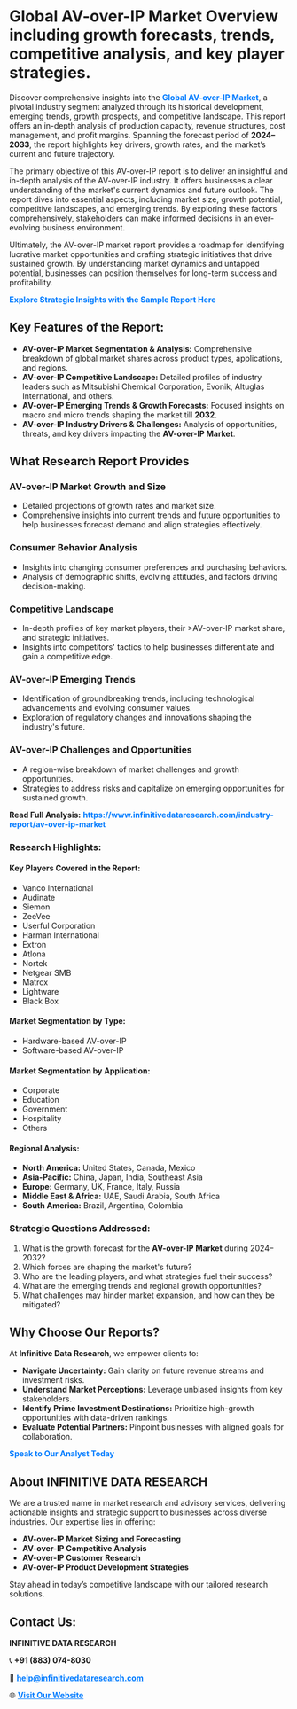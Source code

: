 <h1>Global AV-over-IP Market Overview including growth forecasts, trends, competitive analysis, and key player strategies.</h1>
<p>
Discover comprehensive insights into the 
<a href="https://www.infinitivedataresearch.com/industry-report/av-over-ip-market" rel="dofollow" style="color: #007BFF; text-decoration: none;"><strong>Global AV-over-IP Market</strong></a>, a pivotal industry segment analyzed through its historical development, emerging trends, growth prospects, and competitive landscape. This report offers an in-depth analysis of production capacity, revenue structures, cost management, and profit margins. Spanning the forecast period of <strong>2024–2033</strong>, the report highlights key drivers, growth rates, and the market’s current and future trajectory.
</p>
<p>
The primary objective of this AV-over-IP report is to deliver an insightful and in-depth analysis of the AV-over-IP industry. It offers businesses a clear understanding of the market's current dynamics and future outlook. The report dives into essential aspects, including market size, growth potential, competitive landscapes, and emerging trends. By exploring these factors comprehensively, stakeholders can make informed decisions in an ever-evolving business environment.
</p>
<p>
Ultimately, the AV-over-IP market report provides a roadmap for identifying lucrative market opportunities and crafting strategic initiatives that drive sustained growth. By understanding market dynamics and untapped potential, businesses can position themselves for long-term success and profitability.
</p>
<p>
<a href="https://www.infinitivedataresearch.com/request-sample/reportId=106845" style="color: #007BFF; text-decoration: none;"><strong>Explore Strategic Insights with the Sample Report Here</strong></a>
</p>

<h2>Key Features of the Report:</h2>
<ul>
<li><strong>AV-over-IP Market Segmentation & Analysis:</strong> Comprehensive breakdown of global market shares across product types, applications, and regions.</li>
<li><strong>AV-over-IP Competitive Landscape:</strong> Detailed profiles of industry leaders such as Mitsubishi Chemical Corporation, Evonik, Altuglas International, and others.</li>
<li><strong>AV-over-IP Emerging Trends & Growth Forecasts:</strong> Focused insights on macro and micro trends shaping the market till <strong>2032</strong>.</li>
<li><strong>AV-over-IP Industry Drivers & Challenges:</strong> Analysis of opportunities, threats, and key drivers impacting the <strong>AV-over-IP Market</strong>.</li>
</ul>

<h2>What Research Report Provides</h2>
<h3>AV-over-IP Market Growth and Size</h3>
<ul>
<li>Detailed projections of growth rates and market size.</li>
<li>Comprehensive insights into current trends and future opportunities to help businesses forecast demand and align strategies effectively.</li>
</ul>

<h3>Consumer Behavior Analysis</h3>
<ul>
<li>Insights into changing consumer preferences and purchasing behaviors.</li>
<li>Analysis of demographic shifts, evolving attitudes, and factors driving decision-making.</li>
</ul>

<h3>Competitive Landscape</h3>
<ul>
<li>In-depth profiles of key market players, their >AV-over-IP market share, and strategic initiatives.</li>
<li>Insights into competitors' tactics to help businesses differentiate and gain a competitive edge.</li>
</ul>

<h3>AV-over-IP Emerging Trends</h3>
<ul>
<li>Identification of groundbreaking trends, including technological advancements and evolving consumer values.</li>
<li>Exploration of regulatory changes and innovations shaping the industry's future.</li>
</ul>

<h3>AV-over-IP Challenges and Opportunities</h3>
<ul>
<li>A region-wise breakdown of market challenges and growth opportunities.</li>
<li>Strategies to address risks and capitalize on emerging opportunities for sustained growth.</li>
</ul>
<p><strong>Read Full Analysis:</strong> <a href="https://www.infinitivedataresearch.com/industry-report/av-over-ip-market" rel="dofollow" style="color: #007BFF; text-decoration: none;"><strong>https://www.infinitivedataresearch.com/industry-report/av-over-ip-market</strong></a></p>
<h3>Research Highlights:</h3>
<h4>Key Players Covered in the Report:</h4>
<ul><li>Vanco International</li><li>Audinate</li><li>Siemon</li><li>ZeeVee</li><li>Userful Corporation</li><li>Harman International</li><li>Extron</li><li>Atlona</li><li>Nortek</li><li>Netgear SMB</li><li>Matrox</li><li>Lightware</li><li>Black Box</li></ul>
<h4>Market Segmentation by Type:</h4>
<ul><li>Hardware-based AV-over-IP</li><li>Software-based AV-over-IP</li></ul>
<h4>Market Segmentation by Application:</h4>
<ul><li>Corporate</li><li>Education</li><li>Government</li><li>Hospitality</li><li>Others</li></ul>

<h4>Regional Analysis:</h4>
<ul>
<li><strong>North America:</strong> United States, Canada, Mexico</li>
<li><strong>Asia-Pacific:</strong> China, Japan, India, Southeast Asia</li>
<li><strong>Europe:</strong> Germany, UK, France, Italy, Russia</li>
<li><strong>Middle East & Africa:</strong> UAE, Saudi Arabia, South Africa</li>
<li><strong>South America:</strong> Brazil, Argentina, Colombia</li>
</ul>

<h3>Strategic Questions Addressed:</h3>
<ol>
<li>What is the growth forecast for the <strong>AV-over-IP Market</strong> during 2024–2032?</li>
<li>Which forces are shaping the market's future?</li>
<li>Who are the leading players, and what strategies fuel their success?</li>
<li>What are the emerging trends and regional growth opportunities?</li>
<li>What challenges may hinder market expansion, and how can they be mitigated?</li>
</ol>

<h2>Why Choose Our Reports?</h2>
<p>At <strong>Infinitive Data Research</strong>, we empower clients to:</p>
<ul>
<li><strong>Navigate Uncertainty:</strong> Gain clarity on future revenue streams and investment risks.</li>
<li><strong>Understand Market Perceptions:</strong> Leverage unbiased insights from key stakeholders.</li>
<li><strong>Identify Prime Investment Destinations:</strong> Prioritize high-growth opportunities with data-driven rankings.</li>
<li><strong>Evaluate Potential Partners:</strong> Pinpoint businesses with aligned goals for collaboration.</li>
</ul>
<p><a href="https://www.infinitivedataresearch.com/industry-report/av-over-ip-market" rel="dofollow" style="color: #007BFF; text-decoration: none;"><strong>Speak to Our Analyst Today</strong></a></p>

<h2>About INFINITIVE DATA RESEARCH</h2>
<p>We are a trusted name in market research and advisory services, delivering actionable insights and strategic support to businesses across diverse industries. Our expertise lies in offering:</p>
<ul>
<li><strong>AV-over-IP Market Sizing and Forecasting</strong></li>
<li><strong>AV-over-IP Competitive Analysis</strong></li>
<li><strong>AV-over-IP Customer Research</strong></li>
<li><strong>AV-over-IP Product Development Strategies</strong></li>
</ul>
<p>Stay ahead in today’s competitive landscape with our tailored research solutions.</p>

<h2>Contact Us:</h2>
<p><strong>INFINITIVE DATA RESEARCH</strong></p>
<p>📞 <strong>+91 (883) 074-8030</strong></p>
<p>📧 <strong><a href="mailto:help@infinitivedataresearch.com" style="color: #007BFF;">help@infinitivedataresearch.com</a></strong></p>
<p>🌐 <strong><a href="https://www.infinitivedataresearch.com" rel="dofollow" style="color: #007BFF;">Visit Our Website</a></strong></p>